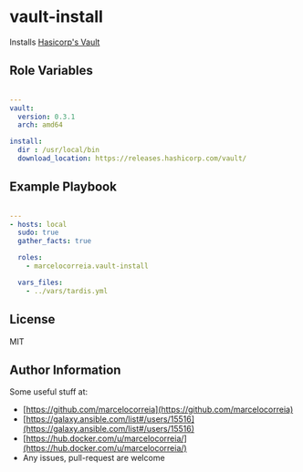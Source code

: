 # vault-install

Installs [Hasicorp's Vault](https://vaultproject.io)



## Role Variables
```yml

---
vault:
  version: 0.3.1
  arch: amd64

install:
  dir : /usr/local/bin
  download_location: https://releases.hashicorp.com/vault/

```


Example Playbook
----------------
```yml

---
- hosts: local
  sudo: true
  gather_facts: true

  roles:
    - marcelocorreia.vault-install

  vars_files:
    - ../vars/tardis.yml

```

License
-------

MIT

Author Information
------------------
Some useful stuff at:
  - [https://github.com/marcelocorreia](https://github.com/marcelocorreia)
  - [https://galaxy.ansible.com/list#/users/15516](https://galaxy.ansible.com/list#/users/15516)
  - [https://hub.docker.com/u/marcelocorreia/](https://hub.docker.com/u/marcelocorreia/)
  - Any issues, pull-request are welcome
